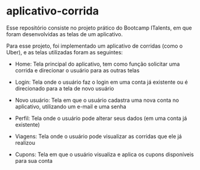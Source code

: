 # aplicativo-corrida

Esse repositório consiste no projeto prático do Bootcamp ITalents, em que foram desenvolvidas as telas de um aplicativo.

Para esse projeto, foi implementado um aplicativo de corridas (como o Uber), e as telas utilizadas foram as seguintes:

* Home: Tela principal do aplicativo, tem como função solicitar uma corrida e direcionar o usuário para as outras telas

* Login: Tela onde o usuário faz o login em uma conta já existente ou é direcionado para a tela de novo usuário

* Novo usuário: Tela em que o usuário cadastra uma nova conta no aplicativo, utilizando um e-mail e uma senha

* Perfil: Tela onde o usuário pode alterar seus dados (em uma conta já existente)

* Viagens: Tela onde o usuário pode visualizar as corridas que ele já realizou

* Cupons: Tela em que o usuário visualiza e aplica os cupons disponíveis para sua conta
